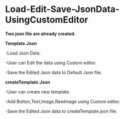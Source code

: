 # Load-Edit-Save-JsonData-UsingCustomEditor

**Two json file are already created.**

**Template.Json**

-Load Json Data.

-User can Edit the data using Custom editor.

-Save the Edited Json data to Default Json file.


**createTemplate.Json**

-User can create new template.

-Add Button,Text,Image,RawImage using Custom editor.

-Save the Edited Json data to createTemplate.json file.
